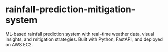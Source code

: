 # rainfall-prediction-mitigation-system
ML-based rainfall prediction system with real-time weather data, visual insights, and mitigation strategies. Built with Python, FastAPI, and deployed on AWS EC2.
